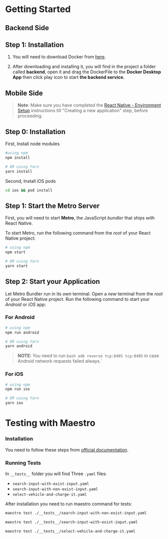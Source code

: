 # Getting Started

## Backend Side
## Step 1: Installation
1. You will need to download Docker from [here](https://www.docker.com/products/docker-desktop/).

2. After downloading and installing it, you will find in the project a folder called **backend**, open it and drag the DockerFile to the **Docker Desktop App**
then click play icon to start **the backend service**.

## Mobile Side

>**Note**: Make sure you have completed the [React Native - Environment Setup](https://reactnative.dev/docs/environment-setup) instructions till "Creating a new application" step, before proceeding.

## Step 0: Installation
First, Install node modules
```bash
#using npm
npm install

# OR using Yarn
yarn install
```
Second, Install iOS pods

```bash
cd ios && pod install
```


## Step 1: Start the Metro Server

First, you will need to start **Metro**, the JavaScript _bundler_ that ships _with_ React Native.

To start Metro, run the following command from the _root_ of your React Native project:

```bash
# using npm
npm start

# OR using Yarn
yarn start
```

## Step 2: Start your Application

Let Metro Bundler run in its _own_ terminal. Open a _new_ terminal from the _root_ of your React Native project. Run the following command to start your _Android_ or _iOS_ app:

### For Android

```bash
# using npm
npm run android

# OR using Yarn
yarn android

```
>**NOTE:**
You need to run ```bash adb reverse tcp:8485 tcp:8485``` in case Android network requests failed always.`

### For iOS

```bash
# using npm
npm run ios

# OR using Yarn
yarn ios
```
# Testing with Maestro

### Installation
You need to follow these steps from [official documentation](https://maestro.mobile.dev/getting-started/installing-maestro).

### Running Tests

In `__tests__` folder you will find Three `.yaml` files:
* `search-input-with-exist-input.yaml`
* `search-input-with-non-exist-input.yaml`
* `select-vehicle-and-charge-it.yaml`

After installation you need to run maestro command for tests:

```bash
maestro test ./__tests__/search-input-with-non-exist-input.yaml
```

```bash
maestro test ./__tests__/search-input-with-exist-input.yaml
```

```bash
maestro test ./__tests__/select-vehicle-and-charge-it.yaml
```